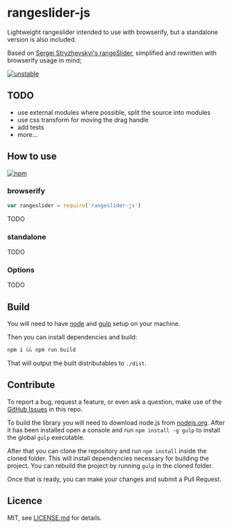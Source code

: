 # rangeslider-js


Lightweight rangeslider intended to use with browserify, but a standalone version is also included.

Based on [Sergei Stryzhevskyi's rangeSlider](https://github.com/Stryzhevskyi/rangeSlider), simplified and rewritten
with browserify usage in mind;

[![unstable](http://badges.github.io/stability-badges/dist/unstable.svg)](http://github.com/badges/stability-badges)

## TODO

- use external modules where possible, split the source into modules
- use css transform for moving the drag handle
- add tests
- more...

## How to use

[![npm](https://nodei.co/npm/rangeslider-js.svg?downloads=true)](https://nodei.co/npm/rangeslider-js/)

### browserify
 
 ```js
 var rangeslider = require('rangeslider-js')
 ```
  
 TODO
 
### standalone

 TODO
 
### Options
 
 TODO
 
## Build

You will need to have [node][node] and [gulp][gulp] setup on your machine.

Then you can install dependencies and build:

```js
npm i && npm run build
```

That will output the built distributables to `./dist`.

[node]:       http://nodejs.org/
[gulp]:       http://gulpjs.com/


## Contribute

To report a bug, request a feature, or even ask a question, make use of the [GitHub Issues][10] in this repo.

To build the library you will need to download node.js from [nodejs.org][20]. After it has been installed open a
console and run `npm install -g gulp` to install the global `gulp` executable.

After that you can clone the repository and run `npm install` inside the cloned folder. This will install
dependencies necessary for building the project. You can rebuild the project by running `gulp` in the cloned
folder.

Once that is ready, you can make your changes and submit a Pull Request.

[10]: https://github.com/stbaer/rangeslider-js/issues
[11]: http://jsfiddle.net
[12]: http://jsbin.com/
[20]: http://nodejs.org

## Licence

MIT, see [LICENSE.md](http://github.com/stbaer/rangeslider-js/blob/master/LICENSE.md) for details.
